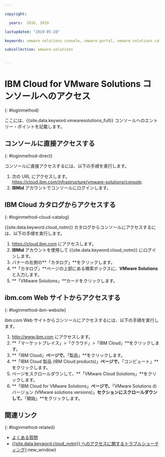 ```yaml
---

copyright:

  years:  2016, 2019

lastupdated: "2019-05-28"

keywords: vmware solutions console, vmware portal, vmware solutions catalog

subcollection: vmware-solutions


---
```


# IBM Cloud for VMware Solutions コンソールへのアクセス
{: #loginmethod}

ここには、{{site.data.keyword.vmwaresolutions_full}} コンソールへのエントリー・ポイントを記載します。

## コンソールに直接アクセスする
{: #loginmethod-direct}

コンソールに直接アクセスするには、以下の手順を実行します。
1. 次の URL にアクセスします。
   https://cloud.ibm.com/infrastructure/vmware-solutions/console.
2. **IBMid** アカウントでコンソールにログインします。

## IBM Cloud カタログからアクセスする
{: #loginmethod-cloud-catalog}

{{site.data.keyword.cloud_notm}} カタログからコンソールにアクセスするには、以下の手順を実行します。
1. https://cloud.ibm.com にアクセスします。
2. **IBMid** アカウントを使用して {{site.data.keyword.cloud_notm}} にログインします。
3. バナーの左側の**「カタログ」**をクリックします。
4. **「カタログ」**ページの上部にある検索ボックスに、**VMware Solutions** と入力します。
5. **「VMware Solutions」**カードをクリックします。

## ibm.com Web サイトからアクセスする
{: #loginmethod-ibm-website}

ibm.com Web サイトからコンソールにアクセスするには、以下の手順を実行します。
1. http://www.ibm.com にアクセスします。
2. **「マーケットプレイス」>「クラウド」>「IBM Cloud」**をクリックします。
2. **「IBM Cloud」**ページで、**「製品」**をクリックします。
3. **「IBM Cloud 製品 (IBM Cloud products)」**ページで、**「コンピュート」**をクリックします。
4. ページをスクロールダウンして、**「VMware Cloud Solutions」**をクリックします。
5. **「IBM Cloud for VMware Solutions」**ページで、**「VMware Solutions のバージョン (VMware solutions versions)」**セクションにスクロールダウンして、**「開始」**をクリックします。

## 関連リンク
{: #loginmethod-related}

* [よくある質問](/docs/services/vmwaresolutions/vmonic?topic=vmware-solutions-faq)
* [{{site.data.keyword.cloud_notm}} へのアクセスに関するトラブルシューティング](/docs/account?topic=account-accessing){:new_window}
